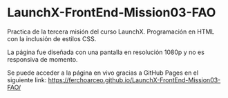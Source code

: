 # LaunchX-FrontEnd-Mission03-FAO
Practica de la tercera misión del curso LaunchX. Programación en HTML con la inclusión de estilos CSS.

La página fue diseñada con una pantalla en resolución 1080p y no es responsiva de momento.

Se puede acceder a la página en vivo gracias a GitHub Pages en el siguiente link: https://ferchoarceo.github.io/LaunchX-FrontEnd-Mission03-FAO/
